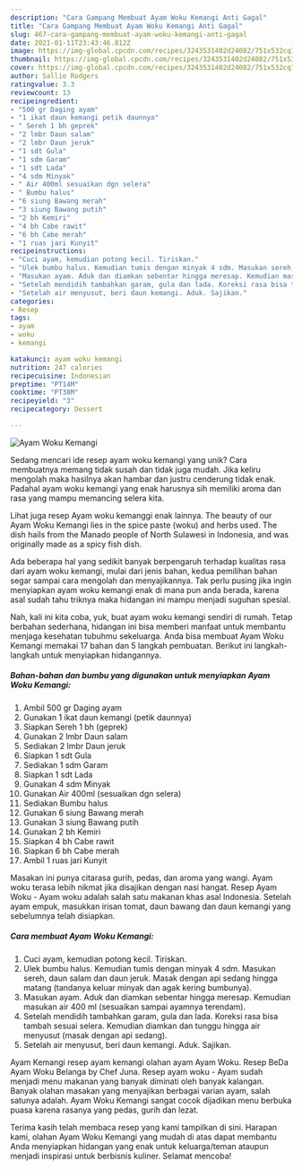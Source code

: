 ```yaml
---
description: "Cara Gampang Membuat Ayam Woku Kemangi Anti Gagal"
title: "Cara Gampang Membuat Ayam Woku Kemangi Anti Gagal"
slug: 467-cara-gampang-membuat-ayam-woku-kemangi-anti-gagal
date: 2021-01-11T23:43:46.812Z
image: https://img-global.cpcdn.com/recipes/3243531402d24082/751x532cq70/ayam-woku-kemangi-foto-resep-utama.jpg
thumbnail: https://img-global.cpcdn.com/recipes/3243531402d24082/751x532cq70/ayam-woku-kemangi-foto-resep-utama.jpg
cover: https://img-global.cpcdn.com/recipes/3243531402d24082/751x532cq70/ayam-woku-kemangi-foto-resep-utama.jpg
author: Sallie Rodgers
ratingvalue: 3.3
reviewcount: 13
recipeingredient:
- "500 gr Daging ayam"
- "1 ikat daun kemangi petik daunnya"
- " Sereh 1 bh geprek"
- "2 lmbr Daun salam"
- "2 lmbr Daun jeruk"
- "1 sdt Gula"
- "1 sdm Garam"
- "1 sdt Lada"
- "4 sdm Minyak"
- " Air 400ml sesuaikan dgn selera"
- " Bumbu halus"
- "6 siung Bawang merah"
- "3 siung Bawang putih"
- "2 bh Kemiri"
- "4 bh Cabe rawit"
- "6 bh Cabe merah"
- "1 ruas jari Kunyit"
recipeinstructions:
- "Cuci ayam, kemudian potong kecil. Tiriskan."
- "Ulek bumbu halus. Kemudian tumis dengan minyak 4 sdm. Masukan sereh, daun salam dan daun jeruk. Masak dengan api sedang hingga matang (tandanya keluar minyak dan agak kering bumbunya)."
- "Masukan ayam. Aduk dan diamkan sebentar hingga meresap. Kemudian masukan air 400 ml (sesuaikan sampai ayamnya terendam)."
- "Setelah mendidih tambahkan garam, gula dan lada. Koreksi rasa bisa tambah sesuai selera. Kemudian diamkan dan tunggu hingga air menyusut (masak dengan api sedang)."
- "Setelah air menyusut, beri daun kemangi. Aduk. Sajikan."
categories:
- Resep
tags:
- ayam
- woku
- kemangi

katakunci: ayam woku kemangi 
nutrition: 247 calories
recipecuisine: Indonesian
preptime: "PT14M"
cooktime: "PT38M"
recipeyield: "3"
recipecategory: Dessert

---
```



![Ayam Woku Kemangi](https://img-global.cpcdn.com/recipes/3243531402d24082/751x532cq70/ayam-woku-kemangi-foto-resep-utama.jpg)

Sedang mencari ide resep ayam woku kemangi yang unik? Cara membuatnya memang tidak susah dan tidak juga mudah. Jika keliru mengolah maka hasilnya akan hambar dan justru cenderung tidak enak. Padahal ayam woku kemangi yang enak harusnya sih memiliki aroma dan rasa yang mampu memancing selera kita.

Lihat juga resep Ayam woku kemanggi enak lainnya. The beauty of our Ayam Woku Kemangi lies in the spice paste (woku) and herbs used. The dish hails from the Manado people of North Sulawesi in Indonesia, and was originally made as a spicy fish dish.

Ada beberapa hal yang sedikit banyak berpengaruh terhadap kualitas rasa dari ayam woku kemangi, mulai dari jenis bahan, kedua pemilihan bahan segar sampai cara mengolah dan menyajikannya. Tak perlu pusing jika ingin menyiapkan ayam woku kemangi enak di mana pun anda berada, karena asal sudah tahu triknya maka hidangan ini mampu menjadi suguhan spesial.


Nah, kali ini kita coba, yuk, buat ayam woku kemangi sendiri di rumah. Tetap berbahan sederhana, hidangan ini bisa memberi manfaat untuk membantu menjaga kesehatan tubuhmu sekeluarga. Anda bisa membuat Ayam Woku Kemangi memakai 17 bahan dan 5 langkah pembuatan. Berikut ini langkah-langkah untuk menyiapkan hidangannya.

<!--inarticleads1-->

##### Bahan-bahan dan bumbu yang digunakan untuk menyiapkan Ayam Woku Kemangi:

1. Ambil 500 gr Daging ayam
1. Gunakan 1 ikat daun kemangi (petik daunnya)
1. Siapkan  Sereh 1 bh (geprek)
1. Gunakan 2 lmbr Daun salam
1. Sediakan 2 lmbr Daun jeruk
1. Siapkan 1 sdt Gula
1. Sediakan 1 sdm Garam
1. Siapkan 1 sdt Lada
1. Gunakan 4 sdm Minyak
1. Gunakan  Air 400ml (sesuaikan dgn selera)
1. Sediakan  Bumbu halus
1. Gunakan 6 siung Bawang merah
1. Gunakan 3 siung Bawang putih
1. Gunakan 2 bh Kemiri
1. Siapkan 4 bh Cabe rawit
1. Siapkan 6 bh Cabe merah
1. Ambil 1 ruas jari Kunyit


Masakan ini punya citarasa gurih, pedas, dan aroma yang wangi. Ayam woku terasa lebih nikmat jika disajikan dengan nasi hangat. Resep Ayam Woku - Ayam woku adalah salah satu makanan khas asal Indonesia. Setelah ayam empuk, masukkan irisan tomat, daun bawang dan daun kemangi yang sebelumnya telah disiapkan. 

<!--inarticleads2-->

##### Cara membuat Ayam Woku Kemangi:

1. Cuci ayam, kemudian potong kecil. Tiriskan.
1. Ulek bumbu halus. Kemudian tumis dengan minyak 4 sdm. Masukan sereh, daun salam dan daun jeruk. Masak dengan api sedang hingga matang (tandanya keluar minyak dan agak kering bumbunya).
1. Masukan ayam. Aduk dan diamkan sebentar hingga meresap. Kemudian masukan air 400 ml (sesuaikan sampai ayamnya terendam).
1. Setelah mendidih tambahkan garam, gula dan lada. Koreksi rasa bisa tambah sesuai selera. Kemudian diamkan dan tunggu hingga air menyusut (masak dengan api sedang).
1. Setelah air menyusut, beri daun kemangi. Aduk. Sajikan.


Ayam Kemangi resep ayam kemangi olahan ayam Ayam Woku. Resep BeDa Ayam Woku Belanga by Chef Juna. Resep ayam woku - Ayam sudah menjadi menu makanan yang banyak diminati oleh banyak kalangan. Banyak olahan masakan yang menyajikan berbagai varian ayam, salah satunya adalah. Ayam Woku Kemangi sangat cocok dijadikan menu berbuka puasa karena rasanya yang pedas, gurih dan lezat. 

Terima kasih telah membaca resep yang kami tampilkan di sini. Harapan kami, olahan Ayam Woku Kemangi yang mudah di atas dapat membantu Anda menyiapkan hidangan yang enak untuk keluarga/teman ataupun menjadi inspirasi untuk berbisnis kuliner. Selamat mencoba!
